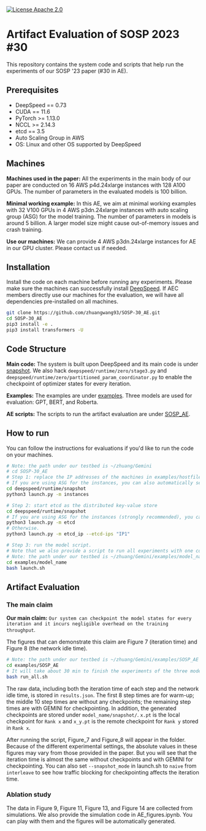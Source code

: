 [![License Apache 2.0](https://badgen.net/badge/license/apache2.0/blue)](https://github.com/Microsoft/DeepSpeed/blob/master/LICENSE)


# Artifact Evaluation of SOSP 2023 #30

This repository contains the system code and scripts that help run the experiments of our SOSP '23 paper (#30 in AE).


## Prerequisites

- DeepSpeed == 0.73
- CUDA == 11.6
- PyTorch >= 1.13.0
- NCCL >= 2.14.3
- etcd == 3.5
- Auto Scaling Group in AWS
- OS: Linux and other OS supported by DeepSpeed

## Machines

**Machines used in the paper:** All the experiments in the main body of our paper are conducted on 16 AWS p4d.24xlarge instances with 128 A100 GPUs. The number of parameters in the evaluated models is 100 billion.

**Minimal working example:** In this AE, we aim at minimal working examples with 32 V100 GPUs in 4 AWS p3dn.24xlarge instances with auto scaling group (ASG) for the model training.
The number of parameters in models is around 5 billion. A larger model size might cause out-of-memory issues and crash training.

**Use our machines:** We can provide 4 AWS p3dn.24xlarge instances for AE in our GPU cluster. Please contact us if needed.


## Installation

Install the code on each machine before running any experiments. Please make sure the machines can successfully install [DeepSpeed](https://github.com/microsoft/DeepSpeed).
If AEC members directly use our machines for the evaluation, we will have all dependencies pre-installed on all machines.

```bash
git clone https://github.com/zhuangwang93/SOSP-30_AE.git
cd SOSP-30_AE
pip3 install -e .
pip3 install transformers -U 
```

## Code Structure

**Main code:** The system is built upon DeepSpeed and its main code is under [snapshot](deepspeed/runtime/snapshot/). We also hack `deepspeed/runtime/zero/stage3.py` and `deepspeed/runtime/zero/partitioned_param_coordinator.py` to enable the checkpoint of optimizer states for every iteration.

**Examples:** The examples are under [examples](examples/). Three models are used for evaluation: GPT, BERT, and Roberta.

**AE scripts:** The scripts to run the artifact evaluation are under [SOSP_AE](examples/SOSP_AE).


## How to run

You can follow the instructions for evaluations if you'd like to run the code on your machines.

```bash
# Note: the path under our testbed is ~/zhuang/Gemini
# cd SOSP-30_AE
# Step 1: replace the IP addresses of the machines in examples/hostfile. 
# If you are using ASG for the instances, you can also automatically set the IP addresses with
cd deepspeed/runtime/snapshot
python3 launch.py -m instances

# Step 2: start etcd as the distributed key-value store
cd deepspeed/runtime/snapshot
# If you are using ASG for the instances (strongly recommended), you can start etcd with
python3 launch.py -m etcd
# Otherwise.
python3 launch.py -m etcd_ip --etcd-ips "IP1"

# Step 3: run the model script.
# Note that we also provide a script to run all experiments with one command in the next section.
# Note: the path under our testbed is ~/zhuang/Gemini/examples/model_name
cd examples/model_name
bash launch.sh
```


## Artifact Evaluation

### The main claim

**Our main claim:** `Our system can checkpoint the model states for every iteration and it incurs negligible overhead on the training throughput`.

The figures that can demonstrate this claim are Figure 7 (iteration time) and Figure 8 (the network idle time). 

```bash
# Note: the path under our testbed is ~/zhuang/Gemini/examples/SOSP_AE
cd examples/SOSP_AE
# It will take about 30 min to finish the experiments of the three models.
bash run_all.sh
```
The raw data, including both the iteration time of each step and the network idle time, is stored in `results.json`.
The first 8 step times are for warm-up; the middle 10 step times are without any checkpoints; the remaining step times are with GEMINI for checkpointing.
In addition, the generated checkpoints are stored under `model_name/snapshot/`. `x.pt` is the local checkpoint for `Rank x` and `x_y.pt` is the remote checkpoint for `Rank y` stored in `Rank x`.  

After running the script, Figure_7 and Figure_8 will appear in the folder. 
Because of the different experimental settings, the absolute values in these figures may vary from those provided in the paper. 
But you will see that the iteration time is almost the same without checkpoints and with GEMINI for checkpointing.
You can also set `--snapshot_mode` in launch.sh to `naive` from `interleave` to see how traffic blocking for checkpointing affects the iteration time.

### Ablation study

The data in Figure 9, Figure 11, Figure 13, and Figure 14 are collected from simulations. We also provide the simulation code in AE_figures.ipynb. 
You can play with them and the figures will be automatically generated.
